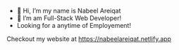 - 👋 Hi, I’m my name is Nabeel Areiqat
- 👀 I’m am Full-Stack Web Developer!
- Looking for a anytime of Employement!


Checkout my website at https://nabeelareiqat.netlify.app

<!---
nareiqat/nareiqat is a ✨ special ✨ repository because its `README.md` (this file) appears on your GitHub profile.
You can click the Preview link to take a look at your changes.
--->
